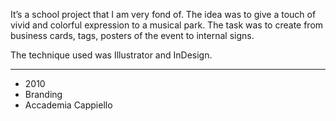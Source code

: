 It’s a school project that I am very fond of. The idea was to  give a touch of vivid and colorful expression to a musical park. The task was to create from business cards, tags, posters of the event to internal signs. 

The technique used was Illustrator and InDesign.

---
- 2010
- Branding
- Accademia Cappiello
